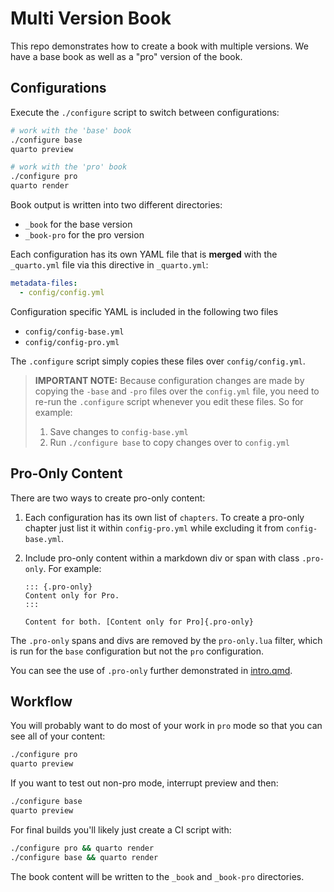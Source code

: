 # Multi Version Book

This repo demonstrates how to create a book with multiple versions.  We
have a base book as well as a "pro" version of the book. 

## Configurations

Execute the  `./configure` script to switch between configurations:

```bash
# work with the 'base' book
./configure base
quarto preview

# work with the 'pro' book
./configure pro
quarto render
```

Book output is written into two different directories:

- `_book` for the base version
- `_book-pro` for the pro version


Each configuration has its own YAML file that is **merged** with 
the `_quarto.yml` file via this directive in `_quarto.yml`:

```yaml
metadata-files: 
  - config/config.yml
```

Configuration specific YAML is included in the following two files

- `config/config-base.yml`
- `config/config-pro.yml`

The `.configure` script simply copies these files over `config/config.yml`.

> **IMPORTANT NOTE:** Because configuration changes are made by copying the
`-base` and `-pro` files over the `config.yml` file, you need to re-run
the `.configure` script whenever you edit these files. So for example:
> 1. Save changes to `config-base.yml`
> 2. Run `./configure base` to copy changes over to `config.yml`

## Pro-Only Content

There are two ways to create pro-only content:

1. Each configuration has its own list of `chapters`. To create a pro-only
chapter just list it within `config-pro.yml` while excluding it from
`config-base.yml`.

2. Include pro-only content within a markdown div or span with class
`.pro-only`. For example:

    ```
    ::: {.pro-only}
    Content only for Pro.
    :::
    
    Content for both. [Content only for Pro]{.pro-only}
    ```
    
The `.pro-only` spans and divs are removed by the `pro-only.lua` filter,
which is run for the `base` configuration but not the `pro` configuration.

You can see the use of `.pro-only` further demonstrated in
[intro.qmd](intro.qmd).

## Workflow

You will probably want to do most of your work in `pro` mode so that 
you can see all of your content:

```bash
./configure pro
quarto preview
```

If you want to test out non-pro mode, interrupt preview and then:

```bash
./configure base
quarto preview
```

For final builds you'll likely just create a CI script with:

```bash
./configure pro && quarto render
./configure base && quarto render
```

The book content will be written to the `_book` and `_book-pro` directories.









